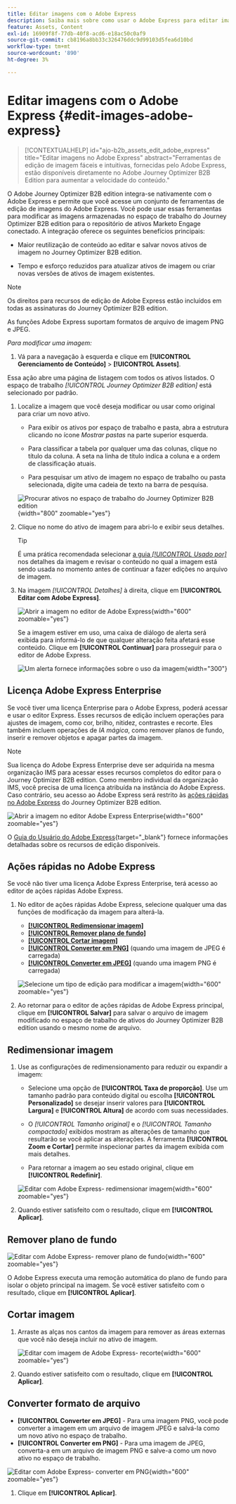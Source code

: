 ```yaml
---
title: Editar imagens com o Adobe Express
description: Saiba mais sobre como usar o Adobe Express para editar imagens no espaço de trabalho do Journey Optimizer B2B edition.
feature: Assets, Content
exl-id: 16909f8f-77db-40f8-acd6-e18ac50c0af9
source-git-commit: cb8196a8bb33c326476ddc9d99103d5fea6d10bd
workflow-type: tm+mt
source-wordcount: '890'
ht-degree: 3%

---
```


# Editar imagens com o Adobe Express {#edit-images-adobe-express}

>[!CONTEXTUALHELP]
>id="ajo-b2b_assets_edit_adobe_express"
>title="Editar imagens no Adobe Express"
>abstract="Ferramentas de edição de imagem fáceis e intuitivas, fornecidas pelo Adobe Express, estão disponíveis diretamente no Adobe Journey Optimizer B2B Edition para aumentar a velocidade do conteúdo."

O Adobe Journey Optimizer B2B edition integra-se nativamente com o Adobe Express e permite que você acesse um conjunto de ferramentas de edição de imagens do Adobe Express. Você pode usar essas ferramentas para modificar as imagens armazenadas no espaço de trabalho do Journey Optimizer B2B edition para o repositório de ativos Marketo Engage conectado. A integração oferece os seguintes benefícios principais:

* Maior reutilização de conteúdo ao editar e salvar novos ativos de imagem no Journey Optimizer B2B edition.

* Tempo e esforço reduzidos para atualizar ativos de imagem ou criar novas versões de ativos de imagem existentes.

>[!NOTE]
>
>Os direitos para recursos de edição de Adobe Express estão incluídos em todas as assinaturas do Journey Optimizer B2B edition.

As funções Adobe Express suportam formatos de arquivo de imagem PNG e JPEG.

_Para modificar uma imagem:_

1. Vá para a navegação à esquerda e clique em **[!UICONTROL Gerenciamento de Conteúdo]** > **[!UICONTROL Assets]**.

Essa ação abre uma página de listagem com todos os ativos listados. O espaço de trabalho _[!UICONTROL Journey Optimizer B2B edition]_ está selecionado por padrão.

1. Localize a imagem que você deseja modificar ou usar como original para criar um novo ativo.

   * Para exibir os ativos por espaço de trabalho e pasta, abra a estrutura clicando no ícone _Mostrar pastas_ na parte superior esquerda.

   * Para classificar a tabela por qualquer uma das colunas, clique no título da coluna. A seta na linha de título indica a coluna e a ordem de classificação atuais.

   * Para pesquisar um ativo de imagem no espaço de trabalho ou pasta selecionada, digite uma cadeia de texto na barra de pesquisa.

   ![Procurar ativos no espaço de trabalho do Journey Optimizer B2B edition](./assets/assets-native-workspace-filtered.png){width="800" zoomable="yes"}

1. Clique no nome do ativo de imagem para abri-lo e exibir seus detalhes.

   >[!TIP]
   >
   >É uma prática recomendada selecionar [a guia _[!UICONTROL Usado por]_](./marketo-engage-design-studio.md#view-asset-used-by-references) nos detalhes da imagem e revisar o conteúdo no qual a imagem está sendo usada no momento antes de continuar a fazer edições no arquivo de imagem.

1. Na imagem _[!UICONTROL Detalhes]_ à direita, clique em **[!UICONTROL Editar com Adobe Express]**.

   ![Abrir a imagem no editor de Adobe Express](./assets/assets-edit-adobe-express.png){width="600" zoomable="yes"}

   Se a imagem estiver em uso, uma caixa de diálogo de alerta será exibida para informá-lo de que qualquer alteração feita afetará esse conteúdo. Clique em **[!UICONTROL Continuar]** para prosseguir para o editor de Adobe Express.

   ![Um alerta fornece informações sobre o uso da imagem](./assets/assets-edit-adobe-express-usage-alert.png){width="300"}

## Licença Adobe Express Enterprise

Se você tiver uma licença Enterprise para o Adobe Express, poderá acessar e usar o editor Express. Esses recursos de edição incluem operações para ajustes de imagem, como cor, brilho, nitidez, contrastes e recorte. Eles também incluem operações de _IA mágica_, como remover planos de fundo, inserir e remover objetos e apagar partes da imagem.

>[!NOTE]
>
>Sua licença do Adobe Express Enterprise deve ser adquirida na mesma organização IMS para acessar esses recursos completos do editor para o Journey Optimizer B2B edition. Como membro individual da organização IMS, você precisa de uma licença atribuída na instância do Adobe Express. Caso contrário, seu acesso ao Adobe Express será restrito às [ações rápidas no Adobe Express](#quick-actions-in-adobe-express) do Journey Optimizer B2B edition.

![Abrir a imagem no editor Adobe Express Enterprise](./assets/assets-edit-adobe-express-enterprise-editor.png){width="600" zoomable="yes"}

O [Guia do Usuário do Adobe Express](https://helpx.adobe.com/express/user-guide.html){target="_blank"} fornece informações detalhadas sobre os recursos de edição disponíveis.

## Ações rápidas no Adobe Express

Se você não tiver uma licença Adobe Express Enterprise, terá acesso ao editor de ações rápidas Adobe Express.

1. No editor de ações rápidas Adobe Express, selecione qualquer uma das funções de modificação da imagem para alterá-la.

   * [**[!UICONTROL Redimensionar imagem]**](#resize-image)
   * [**[!UICONTROL Remover plano de fundo]**](#remove-background)
   * [**[!UICONTROL Cortar imagem]**](#crop-image)
   * [**[!UICONTROL Converter em PNG]**](#convert-file-format) (quando uma imagem de JPEG é carregada)
   * [**[!UICONTROL Converter em JPEG]**](#convert-file-format) (quando uma imagem PNG é carregada)

   ![Selecione um tipo de edição para modificar a imagem](./assets/assets-edit-adobe-express-left-menu.png){width="600" zoomable="yes"}

1. Ao retornar para o editor de ações rápidas de Adobe Express principal, clique em **[!UICONTROL Salvar]** para salvar o arquivo de imagem modificado no espaço de trabalho de ativos do Journey Optimizer B2B edition usando o mesmo nome de arquivo.

## Redimensionar imagem

1. Use as configurações de redimensionamento para reduzir ou expandir a imagem:

   * Selecione uma opção de **[!UICONTROL Taxa de proporção]**. Use um tamanho padrão para conteúdo digital ou escolha **[!UICONTROL Personalizado]** se desejar inserir valores para **[!UICONTROL Largura]** e **[!UICONTROL Altura]** de acordo com suas necessidades.

   * O _[!UICONTROL Tamanho original]_ e o _[!UICONTROL Tamanho compactado]_ exibidos mostram as alterações de tamanho que resultarão se você aplicar as alterações. A ferramenta **[!UICONTROL Zoom e Cortar]** permite inspecionar partes da imagem exibida com mais detalhes.

   * Para retornar a imagem ao seu estado original, clique em **[!UICONTROL Redefinir]**.

   ![Editar com Adobe Express- redimensionar imagem](./assets/assets-edit-adobe-express-resize-image.png){width="600" zoomable="yes"}

1. Quando estiver satisfeito com o resultado, clique em **[!UICONTROL Aplicar]**.

## Remover plano de fundo

![Editar com Adobe Express- remover plano de fundo](./assets/assets-edit-adobe-express-remove-background.png){width="600" zoomable="yes"}

O Adobe Express executa uma remoção automática do plano de fundo para isolar o objeto principal na imagem. Se você estiver satisfeito com o resultado, clique em **[!UICONTROL Aplicar]**.

## Cortar imagem

1. Arraste as alças nos cantos da imagem para remover as áreas externas que você não deseja incluir no ativo de imagem.

   ![Editar com imagem de Adobe Express- recorte](./assets/assets-edit-adobe-express-crop-image.png){width="600" zoomable="yes"}

1. Quando estiver satisfeito com o resultado, clique em **[!UICONTROL Aplicar]**.

## Converter formato de arquivo

* **[!UICONTROL Converter em JPEG]** - Para uma imagem PNG, você pode converter a imagem em um arquivo de imagem JPEG e salvá-la como um novo ativo no espaço de trabalho.
* **[!UICONTROL Converter em PNG]** - Para uma imagem de JPEG, converta-a em um arquivo de imagem PNG e salve-a como um novo ativo no espaço de trabalho.

![Editar com Adobe Express- converter em PNG](./assets/assets-edit-adobe-express-convert-to-png.png){width="600" zoomable="yes"}

1. Clique em **[!UICONTROL Aplicar]**.

